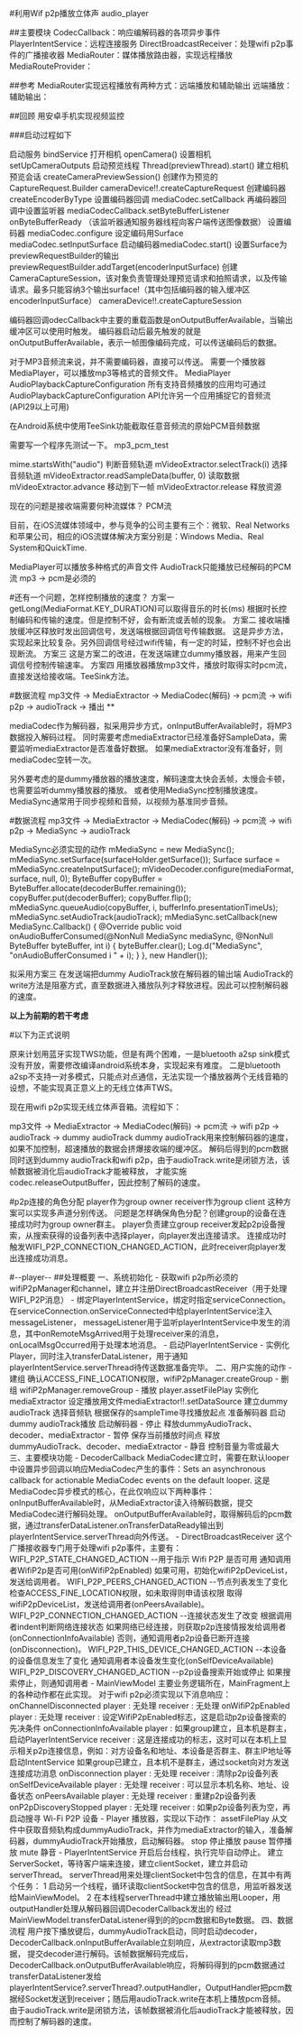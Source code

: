 #利用Wif p2p播放立体声
audio_player

##主要模块
CodecCallback：响应编解码器的各项异步事件
PlayerIntentService：远程连接服务
DirectBroadcastReceiver：处理wifi p2p事件的广播接收器
MediaRouter：媒体播放路由器，实现远程播放
MediaRouteProvider：

##参考
MediaRouter实现远程播放有两种方式：远端播放和辅助输出
远端播放：
辅助输出：

##回顾 用安卓手机实现视频监控

###启动过程如下

启动服务 bindService
打开相机 openCamera()
	设置相机 setUpCameraOutputs
	启动预览线程 Thread(previewThread).start()
建立相机预览会话 createCameraPreviewSession()
    创建作为预览的CaptureRequest.Builder cameraDevice!!.createCaptureRequest
    创建编码器 createEncoderByType
    设置编码器回调 mediaCodec.setCallback
    再编码器回调中设置监听器 mediaCodecCallback.setByteBufferListener onByteBufferReady
        （该监听器通知服务器线程向客户端传送图像数据）
    设置编码器 mediaCodec.configure
    设定编码用Surface mediaCodec.setInputSurface
    启动编码器mediaCodec.start()
    设置Surface为previewRequestBuilder的输出 previewRequestBuilder.addTarget(encoderInputSurface)
    创建CameraCaptureSession，该对象负责管理处理预览请求和拍照请求，以及传输请求。最多只能容纳3个输出surface!（其中包括编码器的输入缓冲区encoderInputSurface） cameraDevice!!.createCaptureSession

编码器回调odecCallback中主要的重载函数是onOutputBufferAvailable，当输出缓冲区可以使用时触发。
编码器启动后最先触发的就是onOutputBufferAvailable，表示一帧图像编码完成，可以传送编码后的数据。

对于MP3音频流来说，并不需要编码器，直接可以传送。
需要一个播放器MediaPlayer，可以播放mp3等格式的音频文件。
MediaPlayer
AudioPlaybackCaptureConfiguration 所有支持音频播放的应用均可通过AudioPlaybackCaptureConfiguration API允许另一个应用捕捉它的音频流(API29以上可用)

在Android系统中使用TeeSink功能截取任意音频流的原始PCM音频数据

需要写一个程序先测试一下。 mp3_pcm_test

mime.startsWith("audio") 判断音频轨道
mVideoExtractor.selectTrack(i)   选择音频轨道
mVideoExtractor.readSampleData(buffer, 0) 读取数据
mVideoExtractor.advance  移动到下一帧
mVideoExtractor.release  释放资源

现在的问题是接收端需要何种流媒体？ PCM流

目前，在iOS流媒体领域中，参与竞争的公司主要有三个：微软、Real Networks和苹果公司，相应的iOS流媒体解决方案分别是：Windows Media、Real System和QuickTime.

MediaPlayer可以播放多种格式的声音文件
AudioTrack只能播放已经解码的PCM流
mp3 -> pcm是必须的

#还有一个问题，怎样控制播放的速度？
方案一
getLong(MediaFormat.KEY_DURATION)可以取得音乐的时长(ms)
根据时长控制编码和传输的速度。但是控制不好，会有断流或丢帧的现象。
方案二
接收端播放缓冲区释放时发出回调信号，发送端根据回调信号传输数据。
这是异步方法，实现起来比较复杂。另外回调信号经过wifi传输，有一定的时延，控制不好也会出现断流。
方案三
这是方案二的改进，在发送端建立dummy播放器，用来产生回调信号控制传输速率。
方案四
用播放器播放mp3文件，播放时取得实时pcm流，直接发送给接收端。TeeSink方法。

#数据流程
mp3文件 -> MediaExtractor -> MediaCodec(解码) -> pcm流 -> wifi p2p -> audioTrack -> 播出
**

mediaCodec作为解码器，拟采用异步方式，onInputBufferAvailable时，将MP3数据投入解码过程。
同时需要考虑mediaExtractor已经准备好SampleData，需要监听mediaExtractor是否准备好数据。
如果mediaExtractor没有准备好，则mediaCodec空转一次。

另外要考虑的是dummy播放器的播放速度，解码速度太快会丢帧，太慢会卡顿，也需要监听dummy播放器的播放。
或者使用MediaSync控制播放速度。
MediaSync通常用于同步视频和音频，以视频为基准同步音频。

#数据流程
mp3文件 -> MediaExtractor -> MediaCodec(解码) -> pcm流 -> wifi p2p -> MediaSync -> audioTrack

MediaSync必须实现的动作
mMediaSync = new MediaSync();
mMediaSync.setSurface(surfaceHolder.getSurface());
Surface surface = mMediaSync.createInputSurface();
mVideoDecoder.configure(mediaFormat, surface, null, 0);
ByteBuffer copyBuffer = ByteBuffer.allocate(decoderBuffer.remaining());
copyBuffer.put(decoderBuffer);
copyBuffer.flip();
mMediaSync.queueAudio(copyBuffer, i, bufferInfo.presentationTimeUs);
mMediaSync.setAudioTrack(audioTrack);
mMediaSync.setCallback(new MediaSync.Callback() {
    @Override
    public void onAudioBufferConsumed(@NonNull MediaSync mediaSync, @NonNull ByteBuffer byteBuffer, int i) {
        byteBuffer.clear();
        Log.d("MediaSync", "onAudioBufferConsumed i " + i);
    }
}, new Handler());

拟采用方案三
在发送端把dummy AudioTrack放在解码器的输出端
AudioTrack的write方法是阻塞方式，直至数据进入播放队列才释放进程。因此可以控制解码器的速度。

**以上为前期的若干考虑**

#以下为正式说明

原来计划用蓝牙实现TWS功能，但是有两个困难，一是bluetooth a2sp sink模式没有开放，需要修改编译android系统本身，实现起来有难度。
二是bluetooth a2sp不支持一对多模式，只能点对点通信，无法实现一个播放器两个无线音箱的设想，不能实现真正意义上的无线立体声TWS。

现在用wifi p2p实现无线立体声音箱。流程如下：

mp3文件 -> MediaExtractor -> MediaCodec(解码) -> pcm流 -> wifi p2p -> audioTrack
                                                      -> dummy audioTrack
dummy audioTrack用来控制解码器的速度，如果不加控制，超速播放的数据会挤爆接收端的缓冲区。
解码后得到的pcm数据同时送到dummy audioTrack和wifi p2p，由于audioTrack.write是闭锁方法，该帧数据被消化后audioTrack才能被释放，
才能实施codec.releaseOutputBuffer，因此控制了解码的速度。


#p2p连接的角色分配
    player作为group owner
    receiver作为group client
    这种方案可以实现多声道分别传送。
    问题是怎样确保角色分配？创建group的设备在连接成功时为group owner群主。
    player负责建立group
    receiver发起p2p设备搜索，从搜索获得的设备列表中选择player，向player发出连接请求。
    连接成功时触发WIFI_P2P_CONNECTION_CHANGED_ACTION，此时receiver向player发出连接成功消息。

#--player--
##处理概要
一、系统初始化
    - 获取wifi p2p所必须的wifiP2pManager和channel，建立并注册DirectBroadcastReceiver（用于处理WIFI_P2P消息）
    - 绑定PlayerIntentService，绑定时指定serviceConnection。在serviceConnection.onServiceConnected中给playerIntentService注入messageListener，
      messageListener用于监听playerIntentService中发生的消息，其中onRemoteMsgArrived用于处理receiver来的消息，onLocalMsgOccurred用于处理本地消息。
    - 启动PlayerIntentService
    - 实例化Player，同时注入transferDataListener，用于通知playerIntentService.serverThread待传送数据准备完毕。
二、用户实施的动作
    - 建组  确认ACCESS_FINE_LOCATION权限，wifiP2pManager.createGroup
    - 删组  wifiP2pManager.removeGroup
    - 播放  player.assetFilePlay
        实例化mediaExtractor
        设定播放用文件mediaExtractor!!.setDataSource
        建立dummy audioTrack
        选择音频轨
        根据保存的sampleTime寻找播放起点
        准备解码器
        启动dummy audioTrack播放
        启动解码器
    - 停止 
        释放dummyAudioTrack、decoder、mediaExtractor
    - 暂停
        保存当前播放时间点
        释放dummyAudioTrack、decoder、mediaExtractor
    - 静音
        控制音量为零或最大
三、主要模块功能
    - DecoderCallback
        MediaCodec建立时，需要在默认looper中设置异步回调以响应MediaCodec产生的事件：Sets an asynchronous callback for actionable MediaCodec events on the default looper.
        这是MediaCodec异步模式的核心，在此仅响应以下两种事件：
            onInputBufferAvailable时，从MediaExtractor读入待解码数据，提交MediaCodec进行解码处理。
            onOutputBufferAvailable时，取得解码后的pcm数据，通过transferDataListener.onTransferDataReady输出到playerIntentService.serverThread向外传送。
    - DirectBroadcastReceiver
        这个广播接收器专门用于处理wifi p2p事件，主要有：
            WIFI_P2P_STATE_CHANGED_ACTION  --用于指示 Wifi P2P 是否可用
                通知调用者WifiP2p是否可用(onWifiP2pEnabled)
                如果可用，初始化wifiP2pDeviceList，发送给调用者。
            WIFI_P2P_PEERS_CHANGED_ACTION  --节点列表发生了变化
                检查ACCESS_FINE_LOCATION权限，如未取得则申请该权限
                取得wifiP2pDeviceList，发送给调用者(onPeersAvailable)。
            WIFI_P2P_CONNECTION_CHANGED_ACTION  --连接状态发生了改变
                根据调用者indent判断网络连接状态
                如果网络已经连接，则获取p2p连接情报发给调用者(onConnectionInfoAvailable)
                否则，通知调用者p2p设备已断开连接(onDisconnection)。
            WIFI_P2P_THIS_DEVICE_CHANGED_ACTION  --本设备的设备信息发生了变化
                通知调用者本设备发生变化(onSelfDeviceAvailable)
            WIFI_P2P_DISCOVERY_CHANGED_ACTION  --p2p设备搜索开始或停止
                如果搜索停止，则通知调用者
    - MainViewModel
        主要业务逻辑所在，MainFragment上的各种动作都在此实现。
        对于wifi p2p必须实现以下消息响应：
            onChannelDisconnected
                player   : 无处理
                receiver : 无处理
            onWifiP2pEnabled
                player   : 无处理
                receiver : 设定WifiP2pEnabled标志，这是启动p2p设备搜索的先决条件
            onConnectionInfoAvailable
                player   : 如果group建立，且本机是群主，启动PlayerIntentService
                receiver : 这是连接成功的标志，这时可以在本机上显示相关p2p连接信息，例如：对方设备名和地址、本设备是否群主、群主IP地址等
                           启动IntentService
                           如果group已建立，且本机不是群主，通过socket向对方发送连接成功消息
            onDisconnection
                player   : 无处理
                receiver : 清除p2p设备列表
            onSelfDeviceAvailable
                player   : 无处理
                receiver : 可以显示本机名称、地址、设备状态
            onPeersAvailable
                player   : 无处理
                receiver : 重建p2p设备列表
            onP2pDiscoveryStopped
                player   : 无处理
                receiver : 如果p2p设备列表为空，再启动搜寻 Wi-Fi P2P 设备
    - Player
        播放器，实现以下动作：
            assetFilePlay 从文件中获取音频轨构成dummyAudioTrack，并作为mediaExtractor的输入，准备解码器，dummyAudioTrack开始播放，启动解码器。
            stop 停止播放
            pause 暂停播放
            mute 静音
    - PlayerIntentService
        开启后台线程，执行完毕自动停止。
        建立ServerSocket，等待客户端来连接，建立clientSocket，建立并启动serverThread。
        serverThread用来处理clientSocket中包含的信息，在其中有两个任务：
            1 启动另一个线程，循环读取clientSocket中包含的信息，用监听器发送给MainViewModel。
            2 在本线程serverThread中建立播放输出用Looper，用outputHandler处理从解码器回调DecoderCallback发出的
              经过MainViewModel.transferDataListener得到的的pcm数据和Byte数据。
四、数据流程
    用户按下播放键后，dummyAudioTrack启动，同时启动decoder，DecoderCallback.onInputBufferAvailable立刻响应，从extractor读取mp3数据，
    提交decoder进行解码。该帧数据解码完成后，DecoderCallback.onOutputBufferAvailable响应，将解码得到的pcm数据通过transferDataListener发给
    playerIntentService?.serverThread?.outputHandler，OutputHandler把pcm数据经Socket发送到receiver；随后用audioTrack.write在本机上播放pcm音频。
    由于audioTrack.write是闭锁方法，该帧数据被消化后audioTrack才能被释放，因而控制了解码器的速度。
    
    